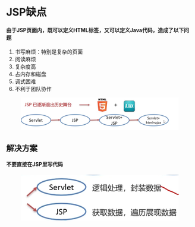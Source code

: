 # JSP缺点

#### 由于JSP页面内，既可以定义HTML标签，又可以定义Java代码，造成了以下问题

1. 书写麻烦：特别是复杂的页面
2. 阅读麻烦
3. 复杂度高
4. 占内存和磁盘
5. 调式困难
6. 不利于团队协作

<figure><img src="../.gitbook/assets/image (1).png" alt=""><figcaption></figcaption></figure>

## 解决方案

#### 不要直接在JSP里写代码

<figure><img src="../.gitbook/assets/image (3).png" alt=""><figcaption></figcaption></figure>

